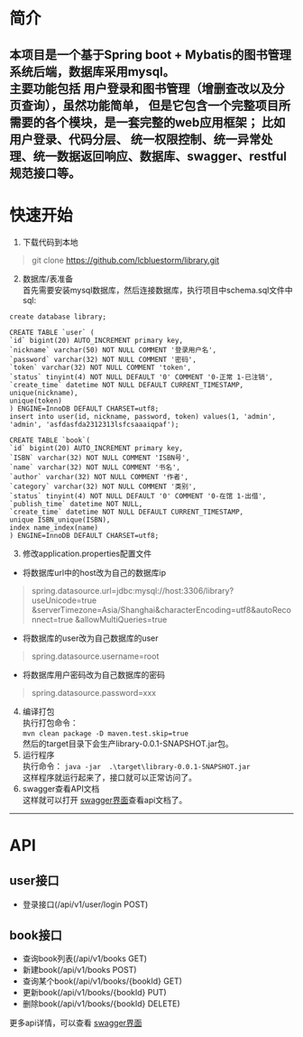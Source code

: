 # 简介
本项目是一个基于Spring boot + Mybatis的图书管理系统后端，数据库采用mysql。   
主要功能包括 用户登录和图书管理（增删查改以及分页查询），虽然功能简单，
但是它包含一个完整项目所需要的各个模块，是一套完整的web应用框架； 比如用户登录、代码分层、
统一权限控制、统一异常处理、统一数据返回响应、数据库、swagger、restful规范接口等。
-----------------------------

# 快速开始
1. 下载代码到本地    
>  git clone https://github.com/lcbluestorm/library.git
2. 数据库/表准备  
首先需要安装mysql数据库，然后连接数据库，执行项目中schema.sql文件中sql:  
```
create database library;

CREATE TABLE `user` (
`id` bigint(20) AUTO_INCREMENT primary key,
`nickname` varchar(50) NOT NULL COMMENT '登录用户名',
`password` varchar(32) NOT NULL COMMENT '密码',
`token` varchar(32) NOT NULL COMMENT 'token',
`status` tinyint(4) NOT NULL DEFAULT '0' COMMENT '0-正常 1-已注销',
`create_time` datetime NOT NULL DEFAULT CURRENT_TIMESTAMP,
unique(nickname),
unique(token)
) ENGINE=InnoDB DEFAULT CHARSET=utf8;
insert into user(id, nickname, password, token) values(1, 'admin', 'admin', 'asfdasfda2312313lsfcsaaaiqpaf');

CREATE TABLE `book`(
`id` bigint(20) AUTO_INCREMENT primary key,
`ISBN` varchar(32) NOT NULL COMMENT 'ISBN号',
`name` varchar(32) NOT NULL COMMENT '书名',
`author` varchar(32) NOT NULL COMMENT '作者',
`category` varchar(32) NOT NULL COMMENT '类别',
`status` tinyint(4) NOT NULL DEFAULT '0' COMMENT '0-在馆 1-出借',
`publish_time` datetime NOT NULL,
`create_time` datetime NOT NULL DEFAULT CURRENT_TIMESTAMP,
unique ISBN_unique(ISBN),
index name_index(name)
) ENGINE=InnoDB DEFAULT CHARSET=utf8;
```

3. 修改application.properties配置文件
* 将数据库url中的host改为自己的数据库ip
>spring.datasource.url=jdbc:mysql://host:3306/library?useUnicode=true
> &serverTimezone=Asia/Shanghai&characterEncoding=utf8&autoReconnect=true
> &allowMultiQueries=true
* 将数据库的user改为自己数据库的user
>spring.datasource.username=root  
* 将数据库用户密码改为自己数据库的密码
>spring.datasource.password=xxx

4. 编译打包  
执行打包命令：    
`mvn clean package -D maven.test.skip=true`    
然后的target目录下会生产library-0.0.1-SNAPSHOT.jar包。  
5. 运行程序  
执行命令： `java -jar  .\target\library-0.0.1-SNAPSHOT.jar`  
这样程序就运行起来了，接口就可以正常访问了。
6. swagger查看API文档  
   这样就可以打开 [swagger界面](http://localhost:8080/swagger-ui/index.html)查看api文档了。
-----------------------------

# API
## user接口
* 登录接口(/api/v1/user/login POST)

## book接口
* 查询book列表(/api/v1/books GET)
* 新建book(/api/v1/books POST)
* 查询某个book(/api/v1/books/{bookId} GET)
* 更新book(/api/v1/books/{bookId} PUT)
* 删除book(/api/v1/books/{bookId} DELETE)

更多api详情，可以查看 [swagger界面](http://localhost:8080/swagger-ui/index.html)

